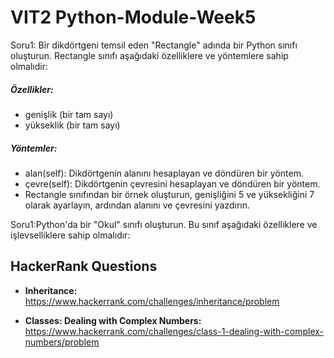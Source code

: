 # VIT2 Python-Module-Week5
Soru1: Bir dikdörtgeni temsil eden "Rectangle" adında bir Python sınıfı oluşturun. Rectangle sınıfı aşağıdaki özelliklere ve yöntemlere sahip olmalıdir:
##### Özellikler:
- genişlik (bir tam sayı)
- yükseklik (bir tam sayı)
##### Yöntemler:
- alan(self): Dikdörtgenin alanını hesaplayan ve döndüren bir yöntem.
- çevre(self): Dikdörtgenin çevresini hesaplayan ve döndüren bir yöntem.
- Rectangle sınıfından bir örnek oluşturun, genişliğini 5 ve yüksekliğini 7 olarak ayarlayın, ardından alanını ve çevresini yazdırın.

Soru1:Python'da bir "Okul" sınıfı oluşturun. Bu sınıf aşağıdaki özelliklere ve işlevselliklere sahip olmalıdır:

## HackerRank Questions

* **Inheritance:** https://www.hackerrank.com/challenges/inheritance/problem
  
* **Classes: Dealing with Complex Numbers:** https://www.hackerrank.com/challenges/class-1-dealing-with-complex-numbers/problem
